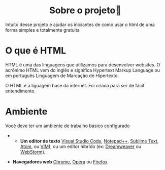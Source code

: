 <h1 align = "center"> Sobre o projeto👋 </h1>

Intuito desse projeto é ajudar os iniciantes de como usar o html de uma forma simples e totalmente gratuita

# O que é HTML
HTML é uma das linguagens que utilizamos para desenvolver websites. O acrônimo HTML vem do inglês e significa Hypertext Markup Language ou em português Linguagem de Marcação de Hipertexto.

O HTML é a liguagem base da internet. Foi criada para ser de fácil entendimento.

# Ambiente

Você deve ter um ambiente de trabalho básico configurado

 -  - **Um editor de texto** [Visual Studio Code](https://code.visualstudio.com/), [Notepad++](https://notepad-plus-plus.org/), [Sublime Text](https://www.sublimetext.com/), [Atom](https://atom.io/), ou [VIM](https://www.vim.org/)), ou um editor hibrído (ex: [Dreamweaver](https://www.adobe.com/br/products/dreamweaver.html) ou [WebStorm](https://www.jetbrains.com/webstorm/)).

 - **Navegadores web** [Chrome](https://www.google.com/intl/pt-BR/chrome/), [Opera](https://www.opera.com/pt-br) ou [Firefox](https://www.mozilla.org/pt-BR/firefox/new/)

